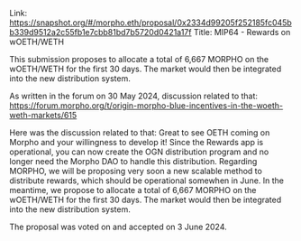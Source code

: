 Link: https://snapshot.org/#/morpho.eth/proposal/0x2334d99205f252185fc045bb339d9512a2c55fb1e7cbb81bd7b5720d0421a17f
Title: MIP64 - Rewards on wOETH/WETH

This submission proposes to allocate a total of 6,667 MORPHO on the wOETH/WETH for the first 30 days. The market would then be integrated into the new distribution system.

As written in the forum on 30 May 2024, discussion related to that: https://forum.morpho.org/t/origin-morpho-blue-incentives-in-the-woeth-weth-markets/615

Here was the discussion related to that:
Great to see OETH coming on Morpho and your willingness to develop it!
Since the Rewards app is operational, you can now create the OGN distribution program and no longer need the Morpho DAO to handle this distribution.
Regarding MORPHO, we will be proposing very soon a new scalable method to distribute rewards, which should be operational somewhen in June. In the meantime, we propose to allocate a total of 6,667 MORPHO on the wOETH/WETH for the first 30 days. The market would then be integrated into the new distribution system.

The proposal was voted on and accepted on 3 June 2024.